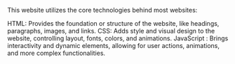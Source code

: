 This website utilizes the core technologies behind most websites:

HTML: Provides the foundation or structure of the website, like headings, paragraphs, images, and links.
CSS: Adds style and visual design to the website, controlling layout, fonts, colors, and animations.
JavaScript : Brings interactivity and dynamic elements, allowing for user actions, animations, and more complex functionalities.
